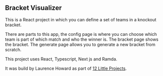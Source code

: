 ## Bracket Visualizer

This is a React project in which you can define a set of teams in a knockout bracket.

There are parts to this app, the config page is where you can choose which team is part of which match and who the winner is. The bracket page shows the bracket. The generate page allows you to generate a new bracket from scratch.

This project uses React, Typescript, Next js and Ramda.

It was build by Laurence Howard as part of [12 Little Projects](https://www.12littleprojects.com/).

